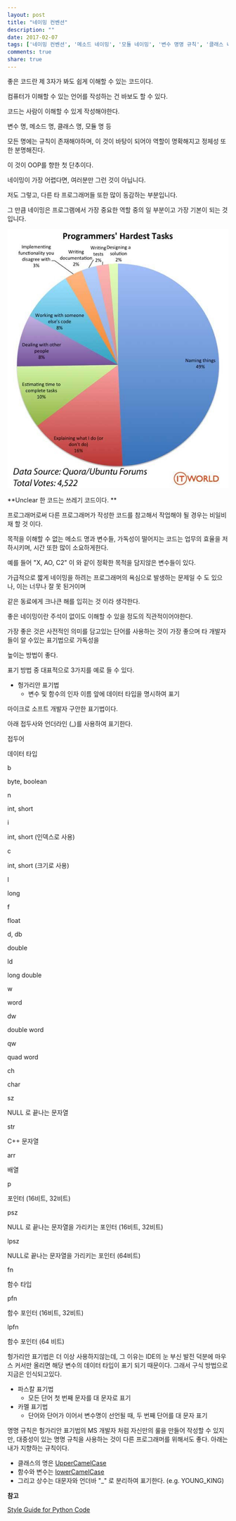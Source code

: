 ```yaml
---
layout: post
title: "네이밍 컨벤션"
description: ""
date: 2017-02-07
tags: ['네이밍 컨벤션', '메소드 네이밍', '모듈 네이밍', '변수 명명 규칙', '클래스 네이밍']
comments: true
share: true
---
```


좋은 코드란 제 3자가 봐도 쉽게 이해할 수 있는 코드이다.

컴퓨터가 이해할 수 있는 언어를 작성하는 건 바보도 할 수 있다.

코드는 사람이 이해할 수 있게 작성해야한다.

  

변수 명, 메소드 명, 클래스 명, 모듈 명 등

모든 명에는 규칙이 존재해야하며, 이 것이 바탕이 되어야 역할이 명확해지고 정체성 또한 분명해진다.

이 것이 OOP를 향한 첫 단추이다.

  

네이밍이 가장 어렵다면, 여러분만 그런 것이 아닙니다.

저도 그렇고, 다른 타 프로그래머들 또한 많이 동감하는 부분입니다.

  

그 만큼 네이밍은 프로그램에서 가장 중요한 역할 중의 일 부분이고 가장 기본이 되는 것 입니다.

  

![](/assets/images/posts/729/245BA0335899B6BB088567.JPEG)

  

  

  

**Unclear 한 코드는 쓰레기 코드이다. **

  

프로그래머로써 다른 프로그래머가 작성한 코드를 참고해서 작업해야 될 경우는 비일비재 할 것 이다.

목적을 이해할 수 없는 메소드 명과 변수들, 가독성이 떨어지는 코드는 업무의 효율을 저하시키며, 시간 또한 많이 소요하게한다.

  

예를 들어 "X, AO, C2" 이 와 같이 정확한 목적을 담지않은 변수들이 있다.

가급적으로 짧게 네이밍을 하려는 프로그래머의 욕심으로 발생하는 문제일 수 도 있으나, 이는 너무나 잘 못 된거이며

같은 동료에게 크나큰 해를 입히는 것 이라 생각한다.

  

좋은 네이밍이란 주석이 없이도 이해할 수 있을 정도의 직관적이어야한다.

가장 좋은 것은 사전적인 의미를 담고있는 단어를 사용하는 것이 가장 좋으며 타 개발자들이 알 수있는 표기법으로 가독성을

높이는 방법이 좋다.

  

표기 방법 중 대표적으로 3가지를 예로 들 수 있다.

  

  * 헝가리안 표기법
    * 변수 및 함수의 인자 이름 앞에 데이터 타입을 명시하여 표기

마이크로 소프트 개발자 구안한 표기법이다.

아래 접두사와 언더라인 (_)를 사용하여 표기한다.

  

접두어

데이터 타입

b

byte, boolean

n

int, short

i

int, short (인덱스로 사용)

c

int, short (크기로 사용)

l

long

f

float

d, db

double

ld

long double

w

word

dw

double word

qw

quad word

ch

char

sz

NULL 로 끝나는 문자열

str

C++ 문자열

arr

배열

p

포인터 (16비트, 32비트)

psz

NULL 로 끝나는 문자열을 가리키는 포인터 (16비트, 32비트)

lpsz

NULL로 끝나는 문자열을 가리키는 포인터 (64비트)

fn

함수 타입

pfn

함수 포인터 (16비트, 32비트)

lpfn

함수 포인터 (64 비트)

  

  

헝가리안 표기법은 더 이상 사용하지않는데, 그 이유는 IDE의 눈 부신 발전 덕분에 마우스 커서만 올리면 해당 변수의 데이터 타입이 표기
되기 때문이다. 그래서 구식 방법으로 지금은 인식되고있다.

  

  * 파스칼 표기법
    * 모든 단어 첫 번째 문자를 대 문자로 표기
  * 카멜 표기법
    * 단어와 단어가 이어서 변수명이 선언될 때, 두 번째 단어를 대 문자 표기

명명 규칙은 헝가리안 표기법의 MS 개발자 처럼 자신만의 룰을 만들어 작성할 수 있지만, 대중성이 있는 명명 규칙을 사용하는 것이 다른
프로그래머를 위해서도 좋다. 아래는 내가 지향하는 규칙이다.

  

  * 클래스의 명은 [UpperCamelCase](http://searchmicroservices.techtarget.com/definition/UpperCamelCase)
  * 함수와 변수는 [lowerCamelCase](http://searchmicroservices.techtarget.com/definition/lowerCamelCase)
  * 그리고 상수는 대문자와 언더바 "_" 로 분리하여 표기한다. (e.g. YOUNG_KING)

  

  

**참고**

  

[Style Guide for Python Code](https://www.python.org/dev/peps/pep-0008/)

